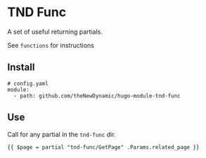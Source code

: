 # TND Func

A set of useful returning partials. 

See `functions` for instructions

## Install

```
# config.yaml
module:
  - path: github.com/theNewDynamic/hugo-module-tnd-func
```

## Use

Call for any partial in the `tnd-func` dir.

```
{{ $page = partial "tnd-func/GetPage" .Params.related_page }}
```
